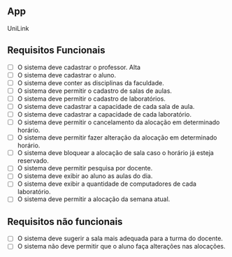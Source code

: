 ## App

UniLink

## Requisitos Funcionais

- [ ] O sistema deve cadastrar o professor. Alta
- [ ] O sistema deve cadastrar o aluno.
- [ ] O sistema deve conter as disciplinas da faculdade.
- [ ] O sistema deve permitir o cadastro de salas de aulas.
- [ ] O sistema deve permitir o cadastro de laboratórios.
- [ ] O sistema deve cadastrar a capacidade de cada sala de aula.
- [ ] O sistema deve cadastrar a capacidade de cada laboratório.
- [ ] O sistema deve permitir o cancelamento da alocação em determinado horário.
- [ ] O sistema deve permitir fazer alteração da alocação em determinado horário.
- [ ] O sistema deve bloquear a alocação de sala caso o horário já esteja reservado.
- [ ] O sistema deve permitir pesquisa por docente.
- [ ] O sistema deve exibir ao aluno as aulas do dia.
- [ ] O sistema deve exibir a quantidade de computadores de cada laboratório.
- [ ] O sistema deve permitir a alocação da semana atual.

## Requisitos não funcionais

- [ ] O sistema deve sugerir a sala mais adequada para a turma do docente.
- [ ] O sistema não deve permitir que o aluno faça alterações nas alocações.
